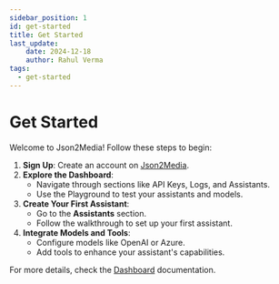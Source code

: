 ```yaml
---
sidebar_position: 1
id: get-started
title: Get Started
last_update: 
    date: 2024-12-18
    author: Rahul Verma
tags:
  - get-started
---
```


# Get Started

Welcome to Json2Media! Follow these steps to begin:

1. **Sign Up**: Create an account on [Json2Media](https://json2media.com).
2. **Explore the Dashboard**:
   - Navigate through sections like API Keys, Logs, and Assistants.
   - Use the Playground to test your assistants and models.
3. **Create Your First Assistant**:
   - Go to the **Assistants** section.
   - Follow the walkthrough to set up your first assistant.
4. **Integrate Models and Tools**:
   - Configure models like OpenAI or Azure.
   - Add tools to enhance your assistant's capabilities.

For more details, check the [Dashboard](./dashboard/) documentation.

